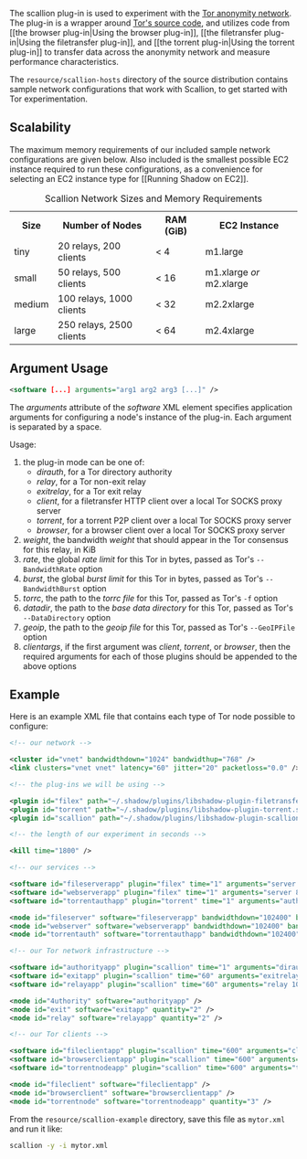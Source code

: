 The scallion plug-in is used to experiment with the [Tor anonymity network](https://www.torproject.org/). The plug-in is a wrapper around [Tor's source code](https://gitweb.torproject.org/tor.git), and utilizes code from [[the browser plug-in|Using the browser plug-in]], [[the filetransfer plug-in|Using the filetransfer plug-in]], and [[the torrent plug-in|Using the torrent plug-in]] to transfer data across the anonymity network and measure performance characteristics.

The `resource/scallion-hosts` directory of the source distribution contains sample network configurations that work with Scallion, to get started with Tor experimentation.

## Scalability

The maximum memory requirements of our included sample network configurations are given below. Also included is the smallest possible EC2 instance required to run these configurations, as a convenience for selecting an EC2 instance type for [[Running Shadow on EC2]].

<table>
  <caption>Scallion Network Sizes and Memory Requirements</caption>
  <tr>
    <th>Size</th><th>Number of Nodes</th><th>RAM (GiB)</th><th>EC2 Instance</th>
  </tr>
  <tr>
    <td>tiny</td><td>20 relays, 200 clients</td><td>&lt; 4</td><td>m1.large</td>
  </tr>
  <tr>
    <td>small</td><td>50 relays, 500 clients</td><td>&lt; 16</td><td>m1.xlarge <i>or</i> m2.xlarge</td>
  </tr>
  <tr>
    <td>medium</td><td>100 relays, 1000 clients</td><td>&lt; 32</td><td>m2.2xlarge</td>
  </tr>
  <tr>
    <td>large</td><td>250 relays, 2500 clients</td><td>&lt; 64</td><td>m2.4xlarge</td>
  </tr>
</table>

## Argument Usage

```xml
<software [...] arguments="arg1 arg2 arg3 [...]" />
```

The _arguments_ attribute of the _software_ XML element specifies application arguments for configuring a node's instance of the plug-in. Each argument is separated by a space.

Usage:
   1. the plug-in mode can be one of:
      + _dirauth_, for a Tor directory authority
      + _relay_, for a Tor non-exit relay
      + _exitrelay_, for a Tor exit relay
      + _client_, for a filetransfer HTTP client over a local Tor SOCKS proxy server
      + _torrent_, for a torrent P2P client over a local Tor SOCKS proxy server
      + _browser_, for a browser client over a local Tor SOCKS proxy server
   1. _weight_, the bandwidth _weight_ that should appear in the Tor consensus for this relay, in KiB
   1. _rate_, the global _rate limit_ for this Tor in bytes, passed as Tor's `--BandwidthRate` option
   1. _burst_, the global _burst limit_ for this Tor in bytes, passed as Tor's `--BandwidthBurst` option
   1. _torrc_, the path to the _torrc file_ for this Tor, passed as Tor's `-f` option
   1. _datadir_, the path to the _base data directory_ for this Tor, passed as Tor's `--DataDirectory` option
   1. _geoip_, the path to the _geoip file_ for this Tor, passed as Tor's `--GeoIPFile` option
   1. _clientargs_, if the first argument was _client_, _torrent_, or _browser_, then the required arguments for each of those plugins should be appended to the above options

## Example

Here is an example XML file that contains each type of Tor node possible to configure:

```xml
<!-- our network -->

<cluster id="vnet" bandwidthdown="1024" bandwidthup="768" />
<link clusters="vnet vnet" latency="60" jitter="20" packetloss="0.0" />

<!-- the plug-ins we will be using -->

<plugin id="filex" path="~/.shadow/plugins/libshadow-plugin-filetransfer.so" />
<plugin id="torrent" path="~/.shadow/plugins/libshadow-plugin-torrent.so" />
<plugin id="scallion" path="~/.shadow/plugins/libshadow-plugin-scallion.so" />

<!-- the length of our experiment in seconds -->

<kill time="1800" />

<!-- our services -->

<software id="fileserverapp" plugin="filex" time="1" arguments="server 80 ~/.shadow/share/" />
<software id="webserverapp" plugin="filex" time="1" arguments="server 80 ../browser-example/" />
<software id="torrentauthapp" plugin="torrent" time="1" arguments="authority 5000"/>

<node id="fileserver" software="fileserverapp" bandwidthdown="102400" bandwidthup="102400" />
<node id="webserver" software="webserverapp" bandwidthdown="102400" bandwidthup="102400" />
<node id="torrentauth" software="torrentauthapp" bandwidthdown="102400" bandwidthup="102400" />

<!-- our Tor network infrastructure -->

<software id="authorityapp" plugin="scallion" time="1" arguments="dirauth 1024 1024000 1024000 ./authority.torrc ./data/authoritydata ~/.shadow/share/geoip" />
<software id="exitapp" plugin="scallion" time="60" arguments="exitrelay 1024 1024000 1024000 ./exit.torrc ./data/exitdata ~/.shadow/share/geoip" />
<software id="relayapp" plugin="scallion" time="60" arguments="relay 1024 1024000 1024000 ./relay.torrc ./data/relaydata ~/.shadow/share/geoip" />

<node id="4uthority" software="authorityapp" />
<node id="exit" software="exitapp" quantity="2" />
<node id="relay" software="relayapp" quantity="2" />

<!-- our Tor clients -->

<software id="fileclientapp" plugin="scallion" time="600" arguments="client 1024 1024000 1024000 ./client.torrc ./data/clientdata ~/.shadow/share/geoip client single fileserver 80 localhost 9000 10 /1MiB.urnd" />
<software id="browserclientapp" plugin="scallion" time="600" arguments="browser 1024 1024000 1024000 ./client.torrc ./data/clientdata ~/.shadow/share/geoip webserver 80 localhost 9000 6 /index.htm" />
<software id="torrentnodeapp" plugin="scallion" time="600" arguments="torrent 1024 1024000 1024000 ./client.torrc ./data/clientdata ~/.shadow/share/geoip torrent node torrentauth 5000 localhost 9000 6000 1MB" />

<node id="fileclient" software="fileclientapp" />
<node id="browserclient" software="browserclientapp" />
<node id="torrentnode" software="torrentnodeapp" quantity="3" />
```

From the `resource/scallion-example` directory, save this file as `mytor.xml` and run it like:
```bash
scallion -y -i mytor.xml
```